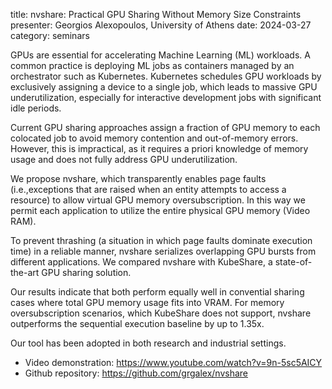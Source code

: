 title: nvshare: Practical GPU Sharing Without Memory Size Constraints
presenter: Georgios Alexopoulos, University of Athens
date: 2024-03-27
category: seminars


GPUs are essential for accelerating Machine Learning (ML) workloads.
A common practice is deploying ML jobs as containers managed
by an orchestrator such as Kubernetes. Kubernetes schedules
GPU workloads by exclusively assigning a device to a single job,
which leads to massive GPU underutilization,
especially for interactive development jobs with significant idle periods.

Current GPU sharing approaches assign a fraction of GPU memory
to each colocated job to avoid memory contention and out-of-memory errors.
However, this is impractical, as it requires a priori knowledge
of memory usage and does not fully address GPU underutilization.

We propose nvshare, which transparently enables page faults
(i.e.,exceptions that are raised when an entity attempts to access a
resource)
to allow virtual GPU memory oversubscription.
In this way we permit each application to utilize
the entire physical GPU memory (Video RAM).

To prevent thrashing (a situation in which page faults
dominate execution time) in a reliable manner, nvshare serializes
overlapping GPU bursts from different applications.
We compared nvshare with KubeShare, a state-of-the-art GPU sharing solution.

Our results indicate that both perform equally well
in convential sharing cases where total GPU memory usage fits into VRAM.
For memory oversubscription scenarios, which KubeShare does not support,
nvshare outperforms the sequential execution baseline by up to 1.35x.

Our tool has been adopted in both research and industrial settings.

* Video demonstration: https://www.youtube.com/watch?v=9n-5sc5AICY
* Github repository: https://github.com/grgalex/nvshare
